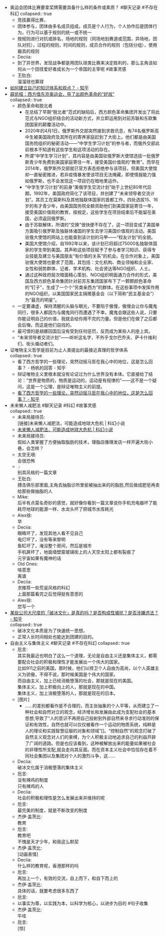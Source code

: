 - 奥运会团体比赛要拿奖牌需要具备什么样的条件或素质？ #聊天记录 #不存在科幻
  collapsed:: true
	- 竞技赢得比赛，
	- 团体参与，团体由多名成员组成，成员是个人行为，个人协作后是团体行为，行为可以基于规则的统一或不统一
	- 按规则进行对抗或排名，场地的规则（同场地划赛道或范围，异场地，团队对抗），过程的规则，时间的规则，成员合作的规则（包括分组），使用器具的规则
	- Deciia:
	- 到了异世界，发现战争都是用团队球类比赛来决定胜利的，那么主角该如何从一个田径爱好者成长为一个帝国的主宰呢 #故事灵感
	- 王肚白:  
	  溜溜球也算球
- [如何建立自己的知识体系和观点？ - 知乎](https://www.zhihu.com/question/52782284/answer/1798716003)
- [薛凯桓：西方借东京奥运会，导了出颜色革命的“好戏”](https://www.guancha.cn/XueKaiHuan/2021_08_08_602101_3.shtml)  
  collapsed:: true
	- 颜色革命和脱北者
		- 在总结了早期“脱北者”范式的缺陷后，西方颜色革命集团开发出了将此范式与NGO组织结合的活动新方式，并立即运用到对前苏联和东欧集团国家的颠覆活动中。
		- 2020年的4月1日，俄罗斯外交部突然接到求救讯息，有74名俄罗斯高中生被美国政府及其所在的寄养家庭赶到了大街上。他们都是由美国国务院组织的秘密活动——“中学生学习计划”的参与者，而俄外交部此前根本不知道有这些学生和这项活动的存在。
		- 所谓“中学生学习计划”，其内容是由美国驻俄罗斯大使馆选拔一批俄罗斯青少年免费到美国家庭寄住一年，接受美国价值观的“教育”。而早在2014年，俄罗斯外交部就已官方表态拒绝参与该项目，但美国大使馆却一直秘密推进，若非疫情暴发使该项目无法掩藏，即使情报能力强如俄罗斯，也不会发现这一项目仍在暗地里运作。
		- “中学生学习计划”的前身“美俄学生交流计划”始于上世纪80年代后期，1992年，美国政府简化了该项目，并创建了“未来领导者交流计划”。其员工在莫斯科及其他独联体国家的首都工作，四处选拔15、16岁的有才青少年，由美国国务院全额资助他们到美国家庭寄住一年，接受美国价值观的教育。按规定，这些学生在项目结束后不能留在美国，必须返回俄罗斯。
		- 由于苏联解体，所谓的“交换”很快便不存在了，这一项目变成了美国单方面吸引俄罗斯及独联体诸国的学生去学习美国价值观的活动。美国驻俄大使馆的网站上也能查到该计划的马甲——“校友计划”的全貌。
		- 美国大使馆介绍，自1992年以来，该计划已将超过75000名独联体国家的学生带到美国。其声称这些项目赋予了参与者学习知识、获得专业技能及建立与美国朋友“有价值的关系”的机会。在合作对象上，美国驻俄大使馆也要求了范围，其包括：文化机构、商业领袖和企业家、女性和弱势群体、记者、学术机构、社会贤达等NGO组织、人士。
		- 通过这种政府层次暗面精心策划、NGO组织明面通力合作的形式，美国及西方颜色革命集团针对前苏东集团国家布下了一颗颗颜色革命的“钉子”，生成了一个个“另类亲西方”的群体。在这些事项中发挥作用的NGO组织，以美国国家民主捐赠基金会（以下简称“民主基金会”）为“最亮的明星”。
	- 一定要谦虚，保持清醒的头脑与眼光，不要陷于傲慢，傲慢会让你与魔鬼同行，很多人都因为与魔鬼同行而遭遇了不幸。魔鬼会跟这些人说，只要你能证明自己的价值，我就会给你用不完的力量。但是他们在做了之后都会后悔，而这是他们自找的。
	- 最可恨的是胡娜回国后没有受到任何惩罚，反而成为某些人的座上宾。
	- “未来领导者交流计划”——听听这名字，不外乎戈尔巴乔夫、萨卡什维利们、街头煽动者们。
- 证唯物主义哲学是目前为止人类提出的最接近真理的哲学体系  
  collapsed:: true
	- 看了西方哲学的一些理论，突然动摇马哲在我心中的地位，这是怎么回事？ - 杨帆的回答 - 知乎
	- 辩证唯物主义里根本就没有论证过为什么世界没有本体。它直接给了结论：“世界是物质的，物质是运动的，运动是有规律的”——这不是一个疑问，这是一个公理，是辩证唯物主义的前提。
	- [看了西方哲学的一些理论，突然动摇马哲在我心中的地位，这是怎么回事？ - 知乎](https://www.zhihu.com/question/467741444/answer/2041790572)
- 未来懒人减肥法 #聊天记录 #科幻 #故事灵感  
  collapsed:: true
	- 未来局接待员:  
	  [链接]未来懒人减肥法，可能造成地球大危机 | 科幻小说
	- [未来懒人减肥法，可能造成地球大危机 | 科幻小说](https://mp.weixin.qq.com/s/HmcqR3HtLCvqxkgS2pix4A)
	- 未来局接待员:  
	  假如人类掌握了方便抽取脂肪的技术，理脂店像理发店一样开遍大街小巷，会怎样？
	- 太空无垠:  
	  会很恐怖
	- .:  
	  别具风格的一篇文章
	- 王肚白:  
	  搏击俱乐部里面,主角去抽脂诊所里偷被抽出来的的脂肪,然后做成肥皂再卖给那些做抽脂的人
	- Mike:  
	  后半有点莫名奇妙的感觉，就好像你看到一篇文章说你手机充电器坏了能耗尽地球的能源一样、水龙头坏了把城市水库耗光
	- Alex徐:  
	  早
	- Deciia:  
	  眼睛坏了，发现其他人看不见自己  
	  电灯坏了，没有等来黎明  
	  鱼缸坏了，淹没整个房间，然后是城市  
	  手机屏坏了，地面墙壁窗玻璃街上的人天空太阳上都有裂痕了  
	  元宇宙如果有魔神的话
	- Old Ones:  
	  啥意思  
	  离谱
	- Deciia:  
	  求推荐一些荒诞风格的科幻  
	  上面那篇看完之后觉得挺有意思的
	- Alex徐:  
	  您写一个
- [某些公司大尺度的「破冰文化」是真的吗？是否构成性骚扰？是否涉嫌违法？ - 知乎](https://www.zhihu.com/question/478176333/answer/2048014760)  
  collapsed:: true
	- 破冰文化本质是为了快速统一思想。
	- 正常人长时间相处也能达到团建的目的。
- 自由主义与集体主义 #聊天记录 #不存在科幻
  collapsed:: true
	- 卮言:  
	  其实我最近也明白了这么一个道理，无论是自由主义还是集体主义，都需要配合社会的积极和理性才能发展出一个伟大的国家。  
	  比如911之前的美国，那时候，他们以捍卫个人自由为高尚，以个人英雄主义为骄傲，不得不说，那时候美国是个伟大的国家。  
	  而自由主义，加上已经消极堕落的社会，那就是现在的美国。  
	  集体主义，加上积极向上的人，那就是现在的中国。  
	  集体主义，加上消极堕落的人，那就是现在的日本。
	- [图片]
		- ……的差别都看作是不合理的，而主张抽象的个人平等，从而建立了一种社会和自然对立的观念，经济增长和发展由此成为支配社会的基本思想,导致了“人的意识不再把自己投射到外部自然来寻求行动准则的保证和有效性，自然也就可以仅仅被看作一个运动的物质系统，纯粹是人的理论和实践智慧征服的对象和领域”[]。“控制自然”的观念打破了自然主义观念对人们的束缚，为个人积极主动地追求自己的利益开辟了广阔的道路。但是也应该看到，这种被解放出来的能量如果被社会的非理性所支配,就会走向其反面。而在资本主义社会中恰恰存在着不同社会集团以及集团对个人的激烈斗争，这……
	- Deciia:  
	  破冰文化属于消极堕落的集体主义
	- 卮言:  
	  没有辣鸡的制度  
	  只有辣鸡的人
	- Deciia:  
	  社会的积极和理性是怎么发展出来并维持的呢
	- 卮言:  
	  最完美的制度，就是不断改变的制度
	- 杰伊·盖茨比:  
	  教育
	- 卮言:  
	  教育吧  
	  不愧是天才少年，和我这么默契
	- 杰伊·盖茨比:  
	  [动画表情]
	- Deciia:  
	  什么样的教育呢，香港那样的吗
	- 卮言:  
	  再加上一个，有效的交流，自上而下，和自下而上的
	- 杰伊·盖茨比:  
	  具体的话，就要考虑很多东西了
	- 卮言:
	- 以事实为尊，以实践为本，以科学为核心，以进步为目的 #句子收集
	- 杰伊·盖茨比:  
	  牛哇
	- 卮言:  
	  [惊]